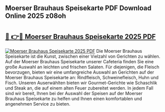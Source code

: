 ## Moerser Brauhaus Speisekarte PDF Download Online 2025 z08oh

# <h2><a href="http://gcbtmd.nevu.top/?p=Moerser+Brauhaus+Speisekarte">🔗 👉🔴 Moerser Brauhaus Speisekarte 2025 PDF</a></h2>

[![Moerser Brauhaus Speisekarte 2025 PDF](https://i.imgur.com/dBaPXMq.png)](http://gcbtmd.nevu.top/?p=Moerser+Brauhaus+Speisekarte)
Die Moerser Brauhaus Speisekarte ist die Kunst, zwischen einer Vielzahl von Gerichten zu wählen. Auf der Moerser Brauhaus Speisekarte unserer Cafeteria finden Sie eine große Auswahl an leichten und frischen Salaten. Für diejenigen, die Fleisch bevorzugen, bieten wir eine umfangreiche Auswahl an Gerichten auf der Moerser Brauhaus Speisekarte an: Rindfleisch, Schweinefleisch, Huhn und Fisch. Unseren Auserwählten bieten wir Gourmet-Gerichte wie Schaschlik und Steak an, die auf einem alten Feuer zubereitet werden. In jedem Fall sind wir bereit, Ihnen bei der Auswahl der Speisen auf der Moerser Brauhaus Speisekarte zu helfen und Ihnen einen komfortablen und angenehmen Service zu bieten.
